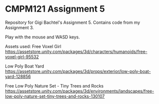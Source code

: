 # CMPM121 Assignment 5
Repository for Gigi Bachtel's Assignment 5. Contains code from my Assignment 3.

Play with the mouse and WASD keys.

Assets used:
Free Voxel Girl https://assetstore.unity.com/packages/3d/characters/humanoids/free-voxel-girl-95532

Low Poly Boat Yard https://assetstore.unity.com/packages/3d/props/exterior/low-poly-boat-yard-128856

Free Low Poly Nature Set - Tiny Trees and Rocks https://assetstore.unity.com/packages/3d/environments/landscapes/free-low-poly-nature-set-tiny-trees-and-rocks-130107

